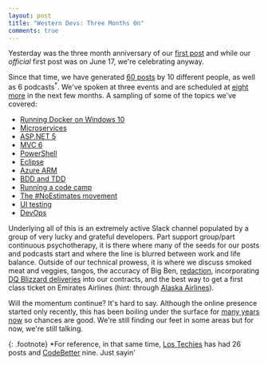 ```yaml
---
layout: post
title: "Western Devs: Three Months On"
comments: true
---
```


Yesterday was the three month anniversary of our [first post][1] and while our *official* first post was on June 17, we're celebrating anyway. 

Since that time, we have generated [60 posts](http://www.westerndevs.com/posts/) by 10 different people, as well as 6 podcasts<sup>*</sup>. We've spoken at three events and are scheduled at [eight more][4] in the next few months. A sampling of some of the topics we've covered:

* [Running Docker on Windows 10](http://www.westerndevs.com/getting-docker-running-on-windows-10/)
* [Microservices](http://www.westerndevs.com/microservices-a-gentle-introduction/)
* [ASP.NET 5](http://www.westerndevs.com/writing-custom-commands-for-dnx-with-asp-net-5-0/)
* [MVC 6](http://www.westerndevs.com/mvc-6-image-tag-helper/)
* [PowerShell](http://www.westerndevs.com/setting-up-an-iis-site-using-powershell/)
* [Eclipse](http://www.westerndevs.com/running-tomcat-apps-on-docker-through-eclipse/)
* [Azure ARM](http://www.westerndevs.com/using-azure-arm-to-deploy-a-docker-container/)
* [BDD and TDD](http://www.westerndevs.com/bdd-vs-tdd/)
* [Running a code camp](http://www.westerndevs.com/running-your-first-code-camp/)
* [The #NoEstimates movement](http://www.westerndevs.com/podcasts/podcast-no-estimates/)
* [UI testing](http://www.westerndevs.com/on-ui-testing/)
* [DevOps](http://www.westerndevs.com/podcasts/podcast-devops/)

Underlying all of this is an extremely active Slack channel populated by a group of very lucky and grateful developers. Part support group/part continuous psychotherapy, it is there where many of the seeds for our posts and podcasts start and where the line is blurred between work and life balance. Outside of our technical prowess, it is where we discuss smoked meat and veggies, tangos, the accuracy of Big Ben, [redaction](https://twitter.com/Dave_Paquette/status/626524178041024512), incorporating [DQ Blizzard deliveries](https://twitter.com/WesternDevs/status/618493359942860800) into our contracts, and the best way to get a first class ticket on Emirates Airlines (hint: through [Alaska Airlines](http://onemileatatime.boardingarea.com/2015/08/03/alaska-emirates-first-class/)).

Will the momentum continue? It's hard to say. Although the online presence started only recently, this has been boiling under the surface for [many years now](http://www.westerndevs.com/whoweare/) so chances are good. We're still finding our feet in some areas but for now, we're still talking.

{: .footnote}
*For reference, in that same time, [Los Techies][2] has had 26 posts and [CodeBetter][3] nine. Just sayin' <span class="fa fa-smile-o"></span>

[1]: http://www.westerndevs.com/mvc-6-cache-tag-helper/
[2]: http://lostechies.com
[3]: http://codebetter.com
[4]: http://www.westerndevs.com/wherewellbe/